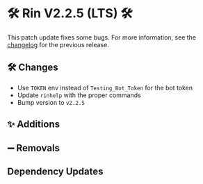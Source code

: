 # 🛠️ Rin V2.2.5 (LTS) 🛠️

This patch update fixes some bugs. For more information, see the [changelog](https://github.com/No767/Rin/releases/tag/v2.2.4) for the previous release.

## 🛠️ Changes
- Use `TOKEN` env instead of `Testing_Bot_Token` for the bot token
- Update `rinhelp` with the proper commands
- Bump version to `v2.2.5`

## ✨ Additions

## ➖ Removals

## Dependency Updates

